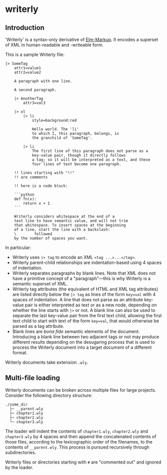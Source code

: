 # writerly

## Introduction

'Writerly' is a syntax-only derivative of [Elm-Markup](https://github.com/mdgriffith/elm-markup). It encodes a superset of XML in human-readable and -writeable form.

This is a sample Writerly file:

```
|> SomeTag
    attr1=value1
    attr2=value2

    A paragraph with one line.

    A second paragraph.

    |> AnotherTag
        attr3=val3

    |> ol
        |> li
            style=background:red

            Hello world. The 'li'
            to which I, this paragraph, belongs, is
            the granchild of 'SomeTag'.

        |> li
            The first line of this paragraph does not parse as a
            key-value pair, though it directly follows
            a tag; so it will be interpreted as a text, and these
            four lines of text become one paragraph.

    !! lines starting with "!!"
    !! are comments

    !! here is a code block:

    ```python
    def fn(x):
        return x + 1
    ```

    Writerly considers whitespace at the end of a
    text line to have semantic value, and will not trim
    that whitespace. To insert spaces at the beginning
    of a line, start the line with a backslash:
    \        followed
    by the number of spaces you want.
```

In particular:

- Writerly uses `|> tag` to encode an XML `<tag ...>...</tag>`.
- Writerly parent-child relationships are indentation-based using 4 spaces of indentation.
- Writerly separates paragraphs by blank lines. Note that XML does not have a primitive concept of a "paragraph"—this is why Writerly is a semantic superset of XML.
- Writerly tag attributes (the equivalent of HTML and XML tag attributes) are listed directly below the `|> tag` as lines of the form `key=val` with 4 spaces of indentation. A line that does not parse as an attribute key-value pair is either interpreted as text or as a new node, depending on whether the line starts with `|>` or not. A blank line can also be used to separate the last key-value pair from the first text child, allowing the first text child to start with text of the form `key=val`, that would otherwise be parsed as a tag attribute.
- Blank lines are _bona fide_ semantic elements of the document. Introducing a blank line between two adjacent tags or not may produce different results depending on the desugaring process that is used to process the Writerly document into a target document of a different format.

Writerly documents take extension `.wly`.

## Multi-file loading

Writerly documents can be broken across multiple files for large projects. Consider the following directory structure:

```
./some_dir
  ├─ __parent.wly
  ├─ chapter1.wly
  ├─ chapter2.wly
  └─ chapter3.wly
```

The loader will indent the contents of `chapter1.wly`, `chapter2.wly` and `chapter3.wly` 
by 4 spaces and then append the concatenated contents of those files, according to the lexicographic order
of the filenames, to the contents of `__parent.wly`. This process is pursued recursively through subdirectories.

Writerly files or directories starting with `#` are "commented out" and ignored by the loader.
